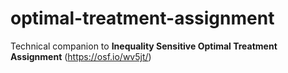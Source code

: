 # optimal-treatment-assignment
Technical companion to **Inequality Sensitive Optimal Treatment Assignment** (https://osf.io/wv5jt/)
